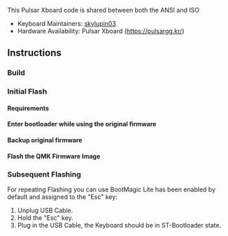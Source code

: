 This Pulsar Xboard code is shared between both the ANSI and ISO

* Keyboard Maintainers: [skylupin03](https://github.com/skylupin03)
* Hardware Availability: Pulsar Xboard (https://pulsargg.kr/)

## Instructions

### Build

### Initial Flash

#### Requirements


#### Enter bootloader while using the original firmware

#### Backup original firmware

#### Flash the QMK Firmware Image

### Subsequent Flashing

For repeating Flashing you can use BootMagic Lite has been enabled by default and assigned to the "Esc" key:

1. Unplug USB Cable.
2. Hold the "Esc" key.
2. Plug in the USB Cable, the Keyboard should be in ST-Bootloader state.
